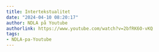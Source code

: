 ```yaml
---
title: Intertekstualitet
date: "2024-04-10 08:20:17"
author: NDLA på Youtube
authorlink: https://www.youtube.com/watch?v=2bfRK6O-vKQ
tags:
- NDLA-pa-Youtube
---
```

